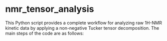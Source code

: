 # nmr_tensor_analysis
This Python script provides a complete workflow for analyzing raw 1H-NMR kinetic data by applying a non-negative Tucker tensor decomposition. The main steps of the code are as follows:
